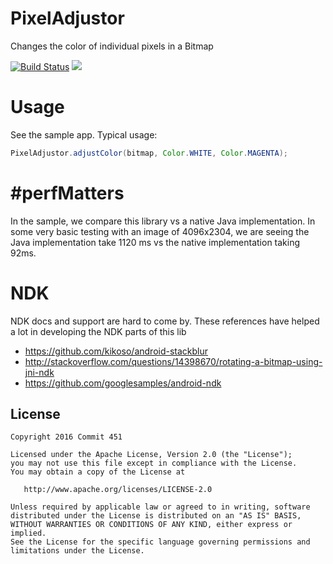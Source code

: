 # PixelAdjustor

Changes the color of individual pixels in a Bitmap

[![Build Status](https://travis-ci.org/Commit451/PixelAdjuster.svg?branch=master)](https://travis-ci.org/Commit451/PixelAdjuster)
[![](https://jitpack.io/v/Commit451/PixelAdjuster.svg)](https://jitpack.io/#Commit451/PixelAdjuster)

# Usage
See the sample app. Typical usage:

```java
PixelAdjustor.adjustColor(bitmap, Color.WHITE, Color.MAGENTA);
```

# #perfMatters
In the sample, we compare this library vs a native Java implementation. In some very basic testing with an image of 4096x2304, we are seeing the Java implementation take 1120 ms vs the native implementation taking 92ms.

# NDK
NDK docs and support are hard to come by. These references have helped a lot in developing the NDK parts of this lib

- https://github.com/kikoso/android-stackblur
- http://stackoverflow.com/questions/14398670/rotating-a-bitmap-using-jni-ndk
- https://github.com/googlesamples/android-ndk

License
--------

    Copyright 2016 Commit 451

    Licensed under the Apache License, Version 2.0 (the "License");
    you may not use this file except in compliance with the License.
    You may obtain a copy of the License at

       http://www.apache.org/licenses/LICENSE-2.0

    Unless required by applicable law or agreed to in writing, software
    distributed under the License is distributed on an "AS IS" BASIS,
    WITHOUT WARRANTIES OR CONDITIONS OF ANY KIND, either express or implied.
    See the License for the specific language governing permissions and
    limitations under the License.
